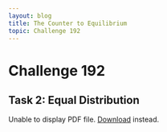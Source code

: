 ```yaml
---
layout: blog
title: The Counter to Equilibrium
topic: Challenge 192
---
```


# Challenge 192
## Task 2: Equal Distribution

<object data="./2022-11-24-ch-192.pdf">
      <p>Unable to display PDF file. <a href="./2022-11-24-ch-192.pdf">Download</a> instead.</p>
</object>
